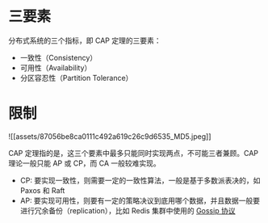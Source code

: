 # 三要素

分布式系统的三个指标，即 CAP 定理的三要素：

- 一致性（Consistency）
- 可用性（Availability）
- 分区容忍性（Partition Tolerance）

# 限制

![[assets/87056be8ca0111c492a619c26c9d6535_MD5.jpeg]]


CAP 定理指的是，这三个要素中最多只能同时实现两点，不可能三者兼顾。CAP 理论一般只能 AP 或 CP，而 CA 一般较难实现。

- CP: 要实现一致性，则需要一定的一致性算法，一般是基于多数派表决的，如 Paxos 和 Raft
- AP: 要实现可用性，则要有一定的策略决议到底用哪个数据，并且数据一般要进行冗余备份（replication），比如 Redis 集群中使用的 [Gossip 协议](https://en.wikipedia.org/wiki/Gossip_protocol)


